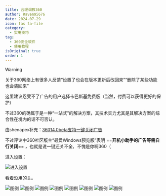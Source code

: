 ```yaml
---
title: 合理调教360
author: Raven95676
date: 2024-07-29
icon: fas fa-file
category:
  - 实用技巧
tag:
  - 360安全软件
  - 使用教程
isOriginal: true
order: 1
---
```

> [!warning]
> 关于360网络上有很多人反馈“设置了也会在版本更新后改回来”“删除了某些功能也会装回来”
>
> 这里建议忍受不了广告的用户选择卡巴斯基免费版（当然，付费可以获得更好的保护）
>
> 不过360的确属于是一种“一站式”的解决方案，其技术实力尤其是其解决方案的综合性在境内的话不可否认。
>
> 由shenapex补充：[36014.0beta支持一键关闭广告](https://bbs.360.cn/thread-16136256-1-1.html)
>
> 不过评论中360社区版主“最爱Windows预览版”表明 ==**开机小助手的广告等需自行关闭**== ，也就是说一键还关不全，不愧是你啊360（

进入设置：

![进入设置](https://pic.imgdb.cn/item/66b70d7cd9c307b7e98dc434.png)

看着没用的关。

![图例](https://pic.imgdb.cn/item/66b70d88d9c307b7e98dd05a.png)
![图例](https://pic.imgdb.cn/item/66b70d97d9c307b7e98ddd19.png)
![图例](https://pic.imgdb.cn/item/66b70da0d9c307b7e98de6fc.png)
![图例](https://pic.imgdb.cn/item/66b70da8d9c307b7e98df0f5.png)
![图例](https://pic.imgdb.cn/item/66b70db0d9c307b7e98df9b7.png)
![图例](https://pic.imgdb.cn/item/66b70db8d9c307b7e98e037a.png)
![图例](https://pic.imgdb.cn/item/66b70dc2d9c307b7e98e0e5e.png)
![图例](https://pic.imgdb.cn/item/66b70dc7d9c307b7e98e14b0.png)
